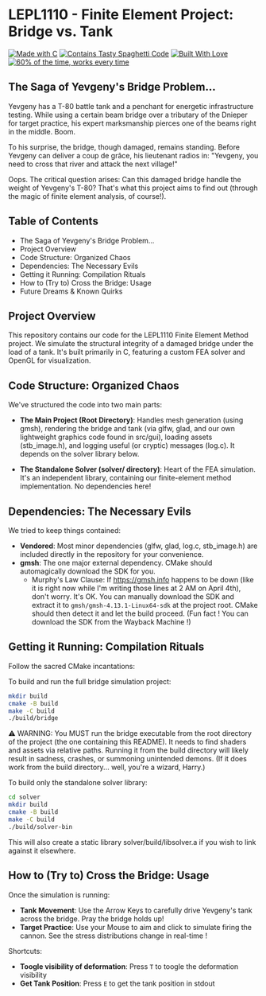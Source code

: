 # LEPL1110 - Finite Element Project: Bridge vs. Tank

<a href="https://forthebadge.com"><img src="https://forthebadge.com/images/badges/made-with-c.svg" alt="Made with C"></a>
<a href="https://forthebadge.com"><img src="https://forthebadge.com/images/badges/contains-tasty-spaghetti-code.svg" alt="Contains Tasty Spaghetti Code"></a>
<a href="https://forthebadge.com"><img src="https://forthebadge.com/images/badges/built-with-love.svg" alt="Built With Love"></a>
<a href="https://forthebadge.com"><img src="https://forthebadge.com/images/badges/60-percent-of-the-time-works-every-time.svg" alt="60% of the time, works every time"></a>

## The Saga of Yevgeny's Bridge Problem...

Yevgeny has a T-80 battle tank and a penchant for energetic infrastructure testing. While using a certain beam bridge over a tributary of the Dnieper for target practice, his expert marksmanship pierces one of the beams right in the middle. Boom.

To his surprise, the bridge, though damaged, remains standing. Before Yevgeny can deliver a coup de grâce, his lieutenant radios in: "Yevgeny, you need to cross that river and attack the next village!"

Oops. The critical question arises: Can this damaged bridge handle the weight of Yevgeny's T-80? That's what this project aims to find out (through the magic of finite element analysis, of course!).

## Table of Contents

- The Saga of Yevgeny's Bridge Problem...
- Project Overview
- Code Structure: Organized Chaos
- Dependencies: The Necessary Evils
- Getting it Running: Compilation Rituals
- How to (Try to) Cross the Bridge: Usage
- Future Dreams & Known Quirks

## Project Overview

This repository contains our code for the LEPL1110 Finite Element Method project. We simulate the structural integrity of a damaged bridge under the load of a tank. It's built primarily in C, featuring a custom FEA solver and OpenGL for visualization.

## Code Structure: Organized Chaos

We've structured the code into two main parts:

- **The Main Project (Root Directory)**: Handles mesh generation (using gmsh), rendering the bridge and tank (via glfw, glad, and our own lightweight graphics code found in src/gui), loading assets (stb_image.h), and logging useful (or cryptic) messages (log.c). It depends on the solver library below.

- **The Standalone Solver (solver/ directory)**: Heart of the FEA simulation. It's an independent library, containing our finite-element method implementation. No dependencies here!

## Dependencies: The Necessary Evils

We tried to keep things contained:

- **Vendored**: Most minor dependencies (glfw, glad, log.c, stb_image.h) are included directly in the repository for your convenience.
- **gmsh**: The one major external dependency. CMake should automagically download the SDK for you.
  - Murphy's Law Clause: If https://gmsh.info happens to be down (like it is right now while I'm writing those lines at 2 AM on April 4th), don't worry. It's OK.  You can manually download the SDK and extract it to `gmsh/gmsh-4.13.1-Linux64-sdk` at the project root. CMake should then detect it and let the build proceed. (Fun fact ! You can download the SDK from the Wayback Machine !)

## Getting it Running: Compilation Rituals

Follow the sacred CMake incantations:

To build and run the full bridge simulation project:
```bash
mkdir build
cmake -B build
make -C build
./build/bridge
```
⚠️ WARNING: You MUST run the bridge executable from the root directory of the project (the one containing this README). It needs to find shaders and assets via relative paths. Running it from the build directory will likely result in sadness, crashes, or summoning unintended demons. (If it does work from the build directory... well, you're a wizard, Harry.)

To build only the standalone solver library:
```bash
cd solver
mkdir build
cmake -B build
make -C build
./build/solver-bin
```
This will also create a static library solver/build/libsolver.a if you wish to link against it elsewhere.

## How to (Try to) Cross the Bridge: Usage

Once the simulation is running:

- **Tank Movement**: Use the Arrow Keys to carefully drive Yevgeny's tank across the bridge. Pray the bridge holds up!
- **Target Practice**: Use your Mouse to aim and click to simulate firing the cannon. See the stress distributions change in real-time !

Shortcuts:

- **Toogle visibility of deformation**: Press `T` to toogle the deformation visibility
- **Get Tank Position**: Press `E` to get the tank position in stdout
